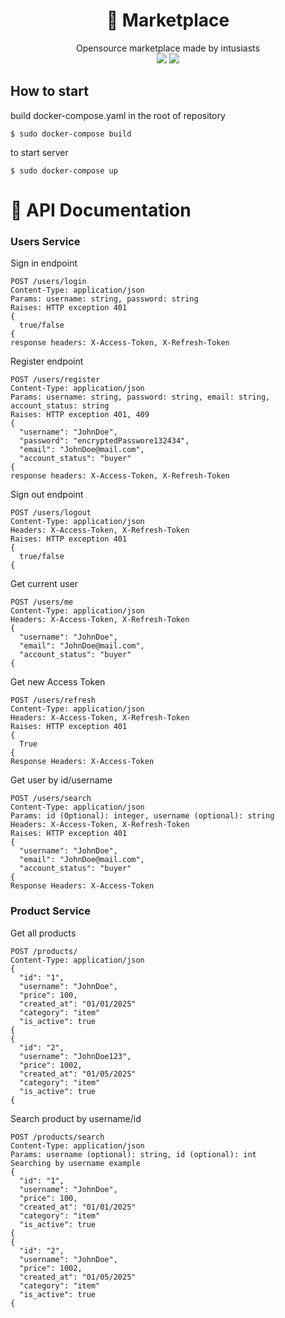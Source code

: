 
<div align="center">
  
<p><h1> 🚀 Marketplace</h1></p>
Opensource marketplace made by intusiasts<b></b>
<div align="center">
<img src="https://img.shields.io/badge/version-0.0.5-blue.svg"> </img>
<img src="https://img.shields.io/badge/license-MIT-green.svg"> </img>
  </div>
</div>

## How to start

build docker-compose.yaml in the root of repository
```
$ sudo docker-compose build
```
to start server
```
$ sudo docker-compose up
```
# 📡 API Documentation

### Users Service

Sign in endpoint
```http
POST /users/login
Content-Type: application/json
Params: username: string, password: string
Raises: HTTP exception 401
{
  true/false
{
response headers: X-Access-Token, X-Refresh-Token
```
Register endpoint
```http
POST /users/register
Content-Type: application/json
Params: username: string, password: string, email: string, account_status: string
Raises: HTTP exception 401, 409
{
  "username": "JohnDoe",
  "password": "encryptedPasswore132434",
  "email": "JohnDoe@mail.com",
  "account_status": "buyer"
{
response headers: X-Access-Token, X-Refresh-Token
```
Sign out endpoint
```http
POST /users/logout
Content-Type: application/json
Headers: X-Access-Token, X-Refresh-Token
Raises: HTTP exception 401
{
  true/false
{
```
Get current user
```http
POST /users/me
Content-Type: application/json
Headers: X-Access-Token, X-Refresh-Token
{
  "username": "JohnDoe",
  "email": "JohnDoe@mail.com",
  "account_status": "buyer"
{
```
Get new Access Token
```http
POST /users/refresh
Content-Type: application/json
Headers: X-Access-Token, X-Refresh-Token
Raises: HTTP exception 401
{
  True
{
Response Headers: X-Access-Token
```
Get user by id/username
```http
POST /users/search
Content-Type: application/json
Params: id (Optional): integer, username (optional): string
Headers: X-Access-Token, X-Refresh-Token
Raises: HTTP exception 401
{
  "username": "JohnDoe",
  "email": "JohnDoe@mail.com",
  "account_status": "buyer"
{
Response Headers: X-Access-Token
```
### Product Service
Get all products
```http
POST /products/
Content-Type: application/json
{
  "id": "1",
  "username": "JohnDoe",
  "price": 100,
  "created_at": "01/01/2025"
  "category": "item"
  "is_active": true
{
{
  "id": "2",
  "username": "JohnDoe123",
  "price": 1002,
  "created_at": "01/05/2025"
  "category": "item"
  "is_active": true
{
```
Search product by username/id
```http
POST /products/search
Content-Type: application/json
Params: username (optional): string, id (optional): int
Searching by username example
{
  "id": "1",
  "username": "JohnDoe",
  "price": 100,
  "created_at": "01/01/2025"
  "category": "item"
  "is_active": true
{
{
  "id": "2",
  "username": "JohnDoe",
  "price": 1002,
  "created_at": "01/05/2025"
  "category": "item"
  "is_active": true
{
```
